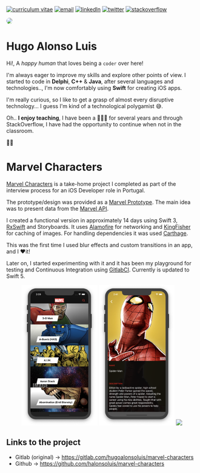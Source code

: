 [//]: # "Badges"

[![curriculum vitae][badge_downloadcv]][downloadCV]
[![email][badge_mailTo]][mailTo]
[![linkedIn][badge_linkedIn]][linkedIn]
[![twitter][badge_twiiter]][twiiter]
[![stackoverflow][badge_stackoverflow]][stackoverflow]

[//]: # "About me"

<img src="https://s.gravatar.com/avatar/940f6d1d1bede335b0af0a6c774fa12f?s=230" style="border-radius: 50%">

# Hugo Alonso Luis

Hi!,
A *happy human* that loves being a `coder` over here!

I'm always eager to improve my skills and explore other points of view. I started to code in **Delphi**, **C++** & **Java**, after several languages and technologies.., I'm now comfortably using **Swift** for creating iOS apps. 

I'm really curious, so I like to get a grasp of almost every disruptive technology... I guess I'm kind of a technological polygamist 😅. 

Oh.. **I enjoy teaching**, I have been a 👨🏻‍🏫 for several years and through StackOverflow, I have had the opportunity to continue when not in the classroom.

✌🏻

# Marvel Characters

[Marvel Characters](https://gitlab.com/hugoalonsoluis/marvel-characters) is a take-home project I completed as part of the interview process for an iOS Developer role in Portugal.

The prototype/design was provided as a [Marvel Prototype](https://marvelapp.com/279b309/screen/10499832). The main idea was to present data from the [Marvel API](https://developer.marvel.com).

I created a functional version in approximately 14 days using Swift 3, [RxSwift](https://github.com/ReactiveX/RxSwift) and Storyboards. It uses [Alamofire](https://github.com/Alamofire/Alamofire) for networking and [KingFisher](https://github.com/onevcat/Kingfisher) for caching of images. For handling dependencies it was used [Carthage](https://github.com/Carthage/Carthage).

This was the first time I used blur effects and custom transitions in an app, and I ❤️it!

Later on, I started experimenting with it and it has been my playground for testing and Continuous Integration using [GitlabCI](https://about.gitlab.com/product/continuous-integration/). Currently is updated to Swift 5.


<!-- Portfolio Gallery Grid -->

<p style="text-align: center;">

<img src="images/marvel/marvel_characters_list.png" width="200">
<img src="images/marvel/marvel_characters_detail.png" width="200">
<img src="./images/marvel/marvel-characters-transitions-video.gif" width="169">
</p>

## Links to the project

- Gitlab (original) -> https://gitlab.com/hugoalonsoluis/marvel-characters
- Github -> https://github.com/halonsoluis/marvel-characters

[//]: # " Images"

[marvelCharactersVideo]: ./images/marvel/marvel-characters-transitions-video.gif

[//]: # "Badges"

[badge_carthage]: https://img.shields.io/badge/Dependency_Injection-Carthage-blue.svg?style=for-the-badge&logoColor=white
[badge_downloadCV]: https://img.shields.io/badge/Download_CV-black.svg?style=for-the-badge&logo=adobe&logoColor=white
[badge_mailTo]: https://img.shields.io/badge/Email-black.svg?style=for-the-badge&logo=minutemailer&logoColor=white
[badge_stackoverflow]: https://img.shields.io/badge/stackoverflow-black.svg?style=for-the-badge&logo=stackoverflow&logoColor=white
[badge_linkedIn]: https://img.shields.io/badge/linkedin-black.svg?style=for-the-badge&logo=linkedin&logoColor=white
[badge_twiiter]: https://img.shields.io/badge/twitter-black.svg?style=for-the-badge&logo=twitter&logoColor=white

[//]: # "Links"

[downloadCV]: /files/cv.pdf
[mailTo]: mailto:hugoalonsoluis@gmail.com
[stackoverflow]: https://stackoverflow.com/story/hugo-alonso-luis
[linkedIn]: https://www.linkedin.com/in/hugoalonsoluis/?locale=en_US
[twiiter]: https://twitter.com/hugoalonsoluis